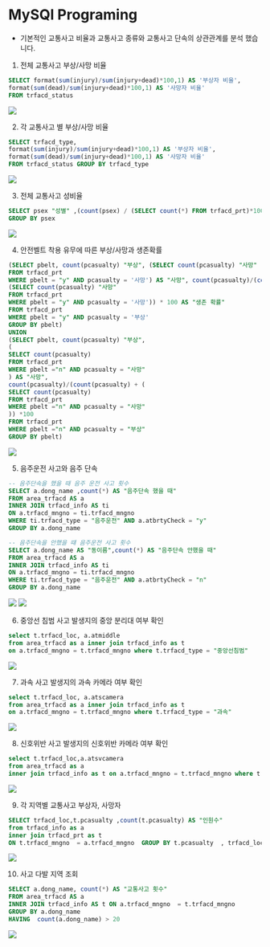 # MySQl Programing

- 기본적인 교통사고 비율과 교통사고 종류와 교통사고 단속의 상관관계를 분석 했습니다.



1. 전체 교통사고 부상/사망 비율
```sql
SELECT format(sum(injury)/sum(injury+dead)*100,1) AS '부상자 비율', 
format(sum(dead)/sum(injury+dead)*100,1) AS '사망자 비율' 
FROM trfacd_status
```
<img src="../IMAGE/g1.jpg">


2. 각 교통사고 별 부상/사망 비율
```sql
SELECT trfacd_type, 
format(sum(injury)/sum(injury+dead)*100,1) AS '부상자 비율', 
format(sum(dead)/sum(injury+dead)*100,1) AS '사망자 비율'
FROM trfacd_status GROUP BY trfacd_type
```
<img src="../IMAGE/g2.jpg">

3. 전체 교통사고 성비율
```sql
SELECT psex "성별" ,(count(psex) / (SELECT count(*) FROM trfacd_prt)*100) AS "남녀비율" FROM trfacd_prt
GROUP BY psex
```
<img src="../IMAGE/g3.jpg">

4. 안전벨트 착용 유무에 따른 부상/사망과 생존확률
```sql
(SELECT pbelt, count(pcasualty) "부상", (SELECT count(pcasualty) "사망"
FROM trfacd_prt
WHERE pbelt = "y" AND pcasualty = '사망') AS "사망", count(pcasualty)/(count(pcasualty)+
(SELECT count(pcasualty) "사망"
FROM trfacd_prt
WHERE pbelt = "y" AND pcasualty = '사망')) * 100 AS "생존 확률"
FROM trfacd_prt
WHERE pbelt = "y" AND pcasualty = '부상'
GROUP BY pbelt)
UNION
(SELECT pbelt, count(pcasualty) "부상",
(
SELECT count(pcasualty)
FROM trfacd_prt
WHERE pbelt ="n" AND pcasualty = "사망"
) AS "사망",
count(pcasualty)/(count(pcasualty) + (
SELECT count(pcasualty)
FROM trfacd_prt
WHERE pbelt ="n" AND pcasualty = "사망"
)) *100
FROM trfacd_prt
WHERE pbelt ="n" AND pcasualty = "부상" 
GROUP BY pbelt)
```
<img src="../IMAGE/g4.jpg">

5. 음주운전 사고와 음주 단속
```sql
-- 음주단속을 했을 때 음주 운전 사고 횟수
SELECT a.dong_name ,count(*) AS "음주단속 했을 때"
FROM area_trfacd AS a
INNER JOIN trfacd_info AS ti
ON a.trfacd_mngno = ti.trfacd_mngno
WHERE ti.trfacd_type = "음주운전" AND a.atbrtyCheck = "y"
GROUP BY a.dong_name 

-- 음주단속을 안했을 떄 음주운전 사고 횟수
SELECT a.dong_name AS "동이름",count(*) AS "음주단속 안했을 때"
FROM area_trfacd AS a
INNER JOIN trfacd_info AS ti
ON a.trfacd_mngno = ti.trfacd_mngno
WHERE ti.trfacd_type = "음주운전" AND a.atbrtyCheck = "n"
GROUP BY a.dong_name 
```
<img src="../IMAGE/k1.jpg">
<img src="../IMAGE/k2.jpg">

6. 중앙선 침범 사고 발생지의 중앙 분리대 여부 확인
```sql
select t.trfacd_loc, a.atmiddle
from area_trfacd as a inner join trfacd_info as t 
on a.trfacd_mngno = t.trfacd_mngno where t.trfacd_type = "중앙선침범"
```
<img src="../IMAGE/m3.png">

7. 과속 사고 발생지의 과속 카메라 여부 확인
```sql
select t.trfacd_loc, a.atscamera
from area_trfacd as a inner join trfacd_info as t 
on a.trfacd_mngno = t.trfacd_mngno where t.trfacd_type = "과속"
```
<img src="../IMAGE/m4.png">

8. 신호위반 사고 발생지의 신호위반 카메라 여부 확인
```sql
select t.trfacd_loc,a.atsvcamera 
from area_trfacd as a
inner join trfacd_info as t on a.trfacd_mngno = t.trfacd_mngno where t.trfacd_type = "신호위반"
```
<img src="../IMAGE/m5.png">

9. 각 지역별 교통사고 부상자, 사망자
```sql
SELECT trfacd_loc,t.pcasualty ,count(t.pcasualty) AS "인원수"
from trfacd_info as a
inner join trfacd_prt as t
ON t.trfacd_mngno  = a.trfacd_mngno  GROUP BY t.pcasualty  , trfacd_loc ORDER BY trfacd_loc
```
<img src="../IMAGE/m6.png">


10. 사고 다발 지역 조회
```sql
SELECT a.dong_name, count(*) AS "교통사고 횟수" 
FROM area_trfacd AS a
INNER JOIN trfacd_info AS t ON a.trfacd_mngno  = t.trfacd_mngno 
GROUP BY a.dong_name 
HAVING  count(a.dong_name) > 20
```
<img src="../IMAGE/m7.png">